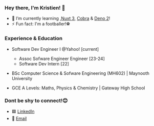 ###  Hey there, I'm Kristien! 👋

- 🌱 I’m currently learning ,[Nuxt 3](https://nuxt.com/), [Cobra](https://cobra.dev) & [Deno 2](https://deno.com/)!
- ⚡ Fun fact: I'm a footballer!⚽

### Experience & Education
- Software Dev Engineer I @Yahoo! [current]
    - Assoc Sofware Engineer Engineer [23-24]
    - Software Dev Intern [22]
      
- BSc Computer Science & Sofware Engineering (MH602) | Maynooth University
- GCE A Levels: Maths, Physics & Chemistry | Gateway High School 

### Dont be shy to connect!😊 
- 🟦 [LinkedIn](https://www.linkedin.com/in/kristien-nyamutsaka/)
- 📧 [Email](knyamutsaka@yahoo.com)
